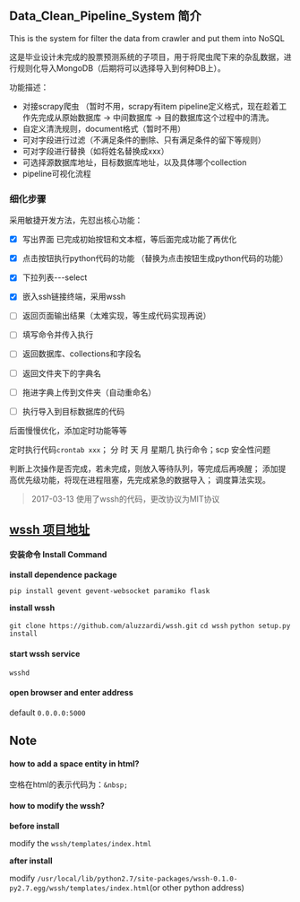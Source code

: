 ## Data_Clean_Pipeline_System 简介

This is the system for filter the data from crawler and put them into NoSQL

这是毕业设计未完成的股票预测系统的子项目，用于将爬虫爬下来的杂乱数据，进行规则化导入MongoDB（后期将可以选择导入到何种DB上）。

功能描述：

- 对接scrapy爬虫 （暂时不用，scrapy有item pipeline定义格式，现在趁着工作先完成从原始数据库 -> 中间数据库 -> 目的数据库这个过程中的清洗。
- 自定义清洗规则，document格式（暂时不用）
- 可对字段进行过滤（不满足条件的删除、只有满足条件的留下等规则）
- 可对字段进行替换（如将姓名替换成xxx）
- 可选择源数据库地址，目标数据库地址，以及具体哪个collection
- pipeline可视化流程

### 细化步骤

采用敏捷开发方法，先怼出核心功能：

- [x] 写出界面 已完成初始按钮和文本框，等后面完成功能了再优化
- [x] 点击按钮执行python代码的功能 （替换为点击按钮生成python代码的功能）
- [x] 下拉列表---select
- [x] 嵌入ssh链接终端，采用wssh

- [ ] 返回页面输出结果（太难实现，等生成代码实现再说）
- [ ] 填写命令并传入执行
- [ ] 返回数据库、collections和字段名
- [ ] 返回文件夹下的字典名
- [ ] 拖进字典上传到文件夹（自动重命名）
- [ ] 执行导入到目标数据库的代码

后面慢慢优化，添加定时功能等等

定时执行代码`crontab xxx`； 分 时 天 月 星期几 执行命令；scp 安全性问题

判断上次操作是否完成，若未完成，则放入等待队列，等完成后再唤醒；
添加提高优先级功能，将现在进程阻塞，先完成紧急的数据导入；
调度算法实现。

> 2017-03-13 使用了wssh的代码，更改协议为MIT协议

## [wssh 项目地址](https://github.com/aluzzardi/wssh/)

#### 安装命令 Install Command
**install dependence package**

`pip install gevent gevent-websocket paramiko flask`

**install wssh**

`git clone https://github.com/aluzzardi/wssh.git`
`cd wssh`
`python setup.py install`
#### start wssh service

`wsshd`
#### open browser and enter address

default `0.0.0.0:5000`


## Note

#### how to add a space entity in html?

空格在html的表示代码为：`&nbsp;`

#### how to modify the wssh?

**before install**

modify the `wssh/templates/index.html`

**after install**

modify `/usr/local/lib/python2.7/site-packages/wssh-0.1.0-py2.7.egg/wssh/templates/index.html`(or other python address)

